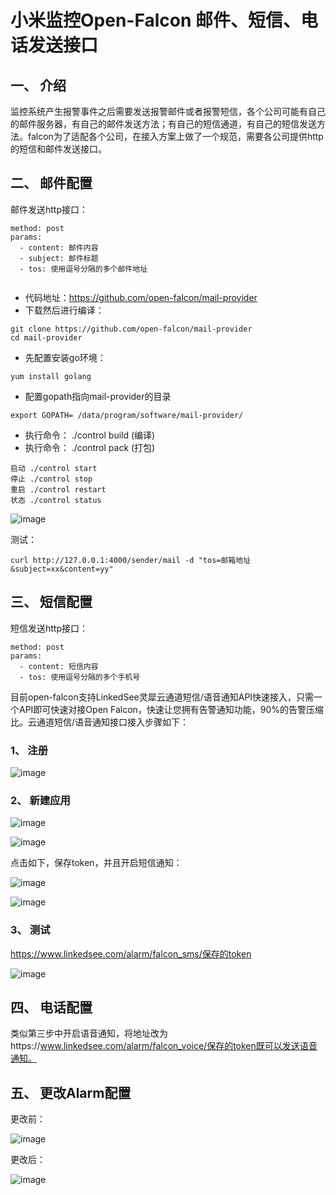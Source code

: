 # 小米监控Open-Falcon 邮件、短信、电话发送接口

## 一、	介绍
监控系统产生报警事件之后需要发送报警邮件或者报警短信，各个公司可能有自己的邮件服务器，有自己的邮件发送方法；有自己的短信通道，有自己的短信发送方法。falcon为了适配各个公司，在接入方案上做了一个规范，需要各公司提供http的短信和邮件发送接口。

## 二、	邮件配置
邮件发送http接口：

```shell
method: post
params:
  - content: 邮件内容
  - subject: 邮件标题
  - tos: 使用逗号分隔的多个邮件地址


```

* 代码地址：https://github.com/open-falcon/mail-provider
* 下载然后进行编译：

```shell
git clone https://github.com/open-falcon/mail-provider
cd mail-provider
```

* 先配置安装go环境：
```shell
yum install golang
```
* 配置gopath指向mail-provider的目录
```shell
export GOPATH= /data/program/software/mail-provider/
```

* 执行命令： ./control build (编译)
* 执行命令： ./control pack (打包)

```shell
启动 ./control start
停止 ./control stop
重启 ./control restart
状态 ./control status
```


![image](https://github.com/csy512889371/learnDoc/blob/master/image/2018/openFalcon/8.png)


测试：

```shell
curl http://127.0.0.1:4000/sender/mail -d "tos=邮箱地址&subject=xx&content=yy"
```

## 三、	短信配置

短信发送http接口：

```shell
method: post
params:
  - content: 短信内容
  - tos: 使用逗号分隔的多个手机号

```

目前open-falcon支持LinkedSee灵犀云通道短信/语音通知API快速接入，只需一个API即可快速对接Open Falcon，快速让您拥有告警通知功能，90%的告警压缩比。云通道短信/语音通知接口接入步骤如下：

### 1、	注册

![image](https://github.com/csy512889371/learnDoc/blob/master/image/2018/openFalcon/9.png)

### 2、	新建应用

![image](https://github.com/csy512889371/learnDoc/blob/master/image/2018/openFalcon/11.png)


![image](https://github.com/csy512889371/learnDoc/blob/master/image/2018/openFalcon/12.png)

点击如下，保存token，并且开启短信通知：

![image](https://github.com/csy512889371/learnDoc/blob/master/image/2018/openFalcon/13.png)


![image](https://github.com/csy512889371/learnDoc/blob/master/image/2018/openFalcon/15.png)

### 3、	测试
https://www.linkedsee.com/alarm/falcon_sms/保存的token

![image](https://github.com/csy512889371/learnDoc/blob/master/image/2018/openFalcon/16.png)


## 四、	电话配置

类似第三步中开启语音通知，将地址改为https://www.linkedsee.com/alarm/falcon_voice/保存的token既可以发送语音通知。

## 五、	更改Alarm配置

更改前：

![image](https://github.com/csy512889371/learnDoc/blob/master/image/2018/openFalcon/17.png)

更改后：

![image](https://github.com/csy512889371/learnDoc/blob/master/image/2018/openFalcon/18.png)
